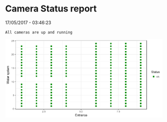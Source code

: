 Camera Status report
================
17/05/2017 - 03:46:23

    All cameras are up and running

![](camreport_files/figure-markdown_github/unnamed-chunk-2-1.png)
